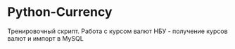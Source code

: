 # Python-Currency
Тренировочный скрипт.
Работа с курсом валют НБУ - получение курсов валют и импорт в MySQL

